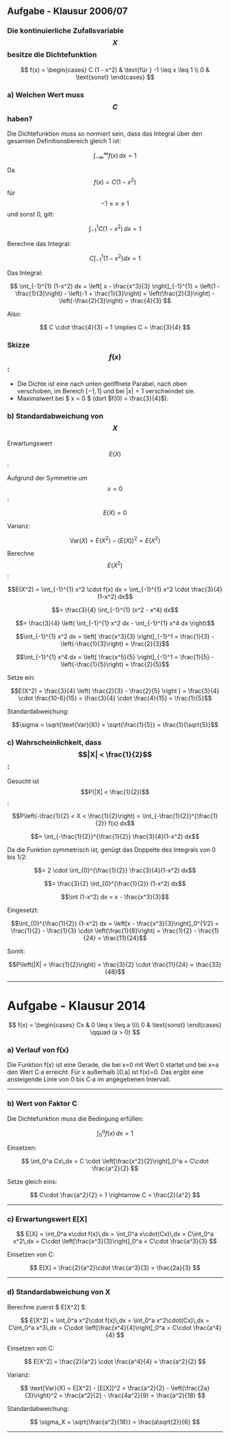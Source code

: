 ## Aufgabe - Klausur 2006/07

### Die kontinuierliche Zufallsvariable $$X$$ besitze die Dichtefunktion
$$
f(x) = 
\begin{cases}
C (1 - x^2) & \text{für } -1 \leq x \leq 1 \\
0 & \text{sonst}
\end{cases}
$$

### a) Welchen Wert muss $$C$$ haben?

Die Dichtefunktion muss so normiert sein, dass das Integral über den gesamten Definitionsbereich gleich 1 ist:

$$\int_{-\infty}^{\infty} f(x) \, dx = 1$$

Da $$f(x) = C(1-x^2)$$ für $$-1 \leq x \leq 1$$ und sonst 0, gilt:

$$
\int_{-1}^{1} C(1-x^2) \, dx = 1
$$

Berechne das Integral:

$$
C \int_{-1}^{1} (1-x^2) dx = 1
$$

Das Integral:

$$
\int_{-1}^{1} (1-x^2) dx = \left[ x - \frac{x^3}{3} \right]_{-1}^{1} = \left(1 - \frac{1}{3}\right) - \left(-1 + \frac{1}{3}\right) = \left(\frac{2}{3}\right) - \left(-\frac{2}{3}\right) = \frac{4}{3}
$$

Also:

$$
C \cdot \frac{4}{3} = 1 \implies C = \frac{3}{4}
$$

### Skizze $$f(x)$$:

- Die Dichte ist eine nach unten geöffnete Parabel, nach oben verschoben, im Bereich $[-1,1]$ und bei $|x| = 1$ verschwindet sie.
- Maximalwert bei \$ x = 0 \$ (dort $f(0) = \frac{3}{4}$).

### b) Standardabweichung von $$X$$

Erwartungswert $$E(X)$$:

Aufgrund der Symmetrie um $$x=0$$:

$$E(X) = 0$$

Varianz:

$$\text{Var}(X) = E(X^2) - (E(X))^2 = E(X^2)$$

Berechne $$E(X^2)$$:

$$E(X^2) = \int_{-1}^{1} x^2 \cdot f(x) dx = \int_{-1}^{1} x^2 \cdot \frac{3}{4}(1-x^2) dx$$

$$= \frac{3}{4} \int_{-1}^{1} (x^2 - x^4) dx$$

$$= \frac{3}{4} \left( \int_{-1}^{1} x^2 dx - \int_{-1}^{1} x^4 dx \right)$$

$$\int_{-1}^{1} x^2 dx = \left[ \frac{x^3}{3} \right]_{-1}^1 = \frac{1}{3} - \left(-\frac{1}{3}\right) = \frac{2}{3}$$

$$\int_{-1}^{1} x^4 dx = \left[ \frac{x^5}{5} \right]_{-1}^1 = \frac{1}{5} - \left(-\frac{1}{5}\right) = \frac{2}{5}$$

Setze ein:

$$E(X^2) = \frac{3}{4} \left( \frac{2}{3} - \frac{2}{5} \right ) = \frac{3}{4} \cdot \frac{10-6}{15} = \frac{3}{4} \cdot \frac{4}{15} = \frac{1}{5}$$

Standardabweichung:

$$\sigma = \sqrt{\text{Var}(X)} = \sqrt{\frac{1}{5}} = \frac{1}{\sqrt{5}}$$

### c) Wahrscheinlichkeit, dass $$|X| < \frac{1}{2}$$:

Gesucht ist $$P(|X| < \frac{1}{2})$$:

$$P\left(-\frac{1}{2} < X < \frac{1}{2}\right) = \int_{-\frac{1}{2}}^{\frac{1}{2}} f(x) dx$$

$$= \int_{-\frac{1}{2}}^{\frac{1}{2}} \frac{3}{4}(1-x^2) dx$$

Da die Funktion symmetrisch ist, genügt das Doppelte des Integrals von 0 bis 1/2:

$$= 2 \cdot \int_{0}^{\frac{1}{2}} \frac{3}{4}(1-x^2) dx$$

$$= \frac{3}{2} \int_{0}^{\frac{1}{2}} (1-x^2) dx$$

$$\int (1-x^2) dx = x - \frac{x^3}{3}$$

Eingesetzt:

$$\int_{0}^{\frac{1}{2}} (1-x^2) dx = \left[x - \frac{x^3}{3}\right]_0^{1/2} = \frac{1}{2} - \frac{1}{3} \cdot \left(\frac{1}{8}\right) = \frac{1}{2} - \frac{1}{24} = \frac{11}{24}$$

Somit:

$$P\left(|X| < \frac{1}{2}\right) = \frac{3}{2} \cdot \frac{11}{24} = \frac{33}{48}$$

***

# Aufgabe - Klausur 2014

$$
f(x) = 
\begin{cases}
Cx & 0 \leq x \leq a \\\\
0 & \text{sonst}
\end{cases}
\qquad (a > 0)
$$


### a) Verlauf von f(x)

Die Funktion f(x) ist eine Gerade, die bei x=0 mit Wert 0 startet und bei x=a den Wert C·a erreicht. Für x außerhalb [0,a] ist f(x)=0. Das ergibt eine ansteigende Linie von 0 bis C·a im angegebenen Intervall.

***

### b) Wert von Faktor C

Die Dichtefunktion muss die Bedingung erfüllen:

$$
\int_0^a f(x)\,dx = 1
$$

Einsetzen:

$$
\int_0^a Cx\,dx = C \cdot \left[\frac{x^2}{2}\right]_0^a = C\cdot \frac{a^2}{2}
$$

Setze gleich eins:

$$
C\cdot \frac{a^2}{2} = 1 \rightarrow C = \frac{2}{a^2}
$$

***

### c) Erwartungswert E[X]

$$
E[X] = \int_0^a x\cdot f(x)\,dx = \int_0^a x\cdot(Cx)\,dx = C\int_0^a x^2\,dx = C\cdot \left[\frac{x^3}{3}\right]_0^a = C\cdot \frac{a^3}{3}
$$

Einsetzen von C:

$$
E[X] = \frac{2}{a^2}\cdot \frac{a^3}{3} = \frac{2a}{3}
$$

***

### d) Standardabweichung von X

Berechne zuerst \$ E[X^2] \$:

$$
E[X^2] = \int_0^a x^2\cdot f(x)\,dx = \int_0^a x^2\cdot(Cx)\,dx = C\int_0^a x^3\,dx = C\cdot \left[\frac{x^4}{4}\right]_0^a = C\cdot \frac{a^4}{4}
$$

Einsetzen von C:

$$
E[X^2] = \frac{2}{a^2} \cdot \frac{a^4}{4} = \frac{a^2}{2}
$$

Varianz:

$$
\text{Var}(X) = E[X^2] - [E[X]]^2 = \frac{a^2}{2} - \left(\frac{2a}{3}\right)^2 = \frac{a^2}{2} - \frac{4a^2}{9} = \frac{a^2}{18}
$$

Standardabweichung:

$$
\sigma_X = \sqrt{\frac{a^2}{18}} = \frac{a\sqrt{2}}{6}
$$

***
